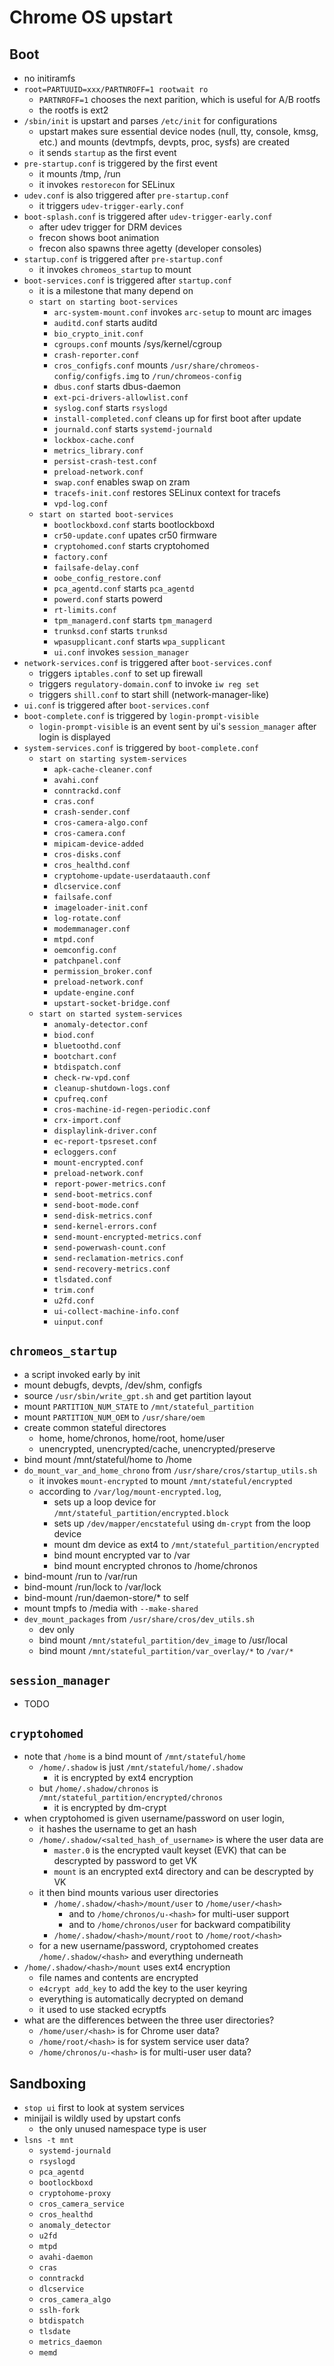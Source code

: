 Chrome OS upstart
=================

## Boot

- no initiramfs
- `root=PARTUUID=xxx/PARTNROFF=1 rootwait ro`
  - `PARTNROFF=1` chooses the next parition, which is useful for A/B rootfs
  - the rootfs is ext2
- `/sbin/init` is upstart and parses `/etc/init` for configurations
  - upstart makes sure essential device nodes (null, tty, console, kmsg, etc.)
    and mounts (devtmpfs, devpts, proc, sysfs) are created
  - it sends `startup` as the first event
- `pre-startup.conf` is triggered by the first event
  - it mounts /tmp, /run
  - it invokes `restorecon` for SELinux
- `udev.conf` is also triggered after `pre-startup.conf`
  - it triggers `udev-trigger-early.conf`
- `boot-splash.conf` is triggered after `udev-trigger-early.conf`
  - after udev trigger for DRM devices
  - frecon shows boot animation
  - frecon also spawns three agetty (developer consoles)
- `startup.conf` is triggered after `pre-startup.conf`
  - it invokes `chromeos_startup` to mount
- `boot-services.conf` is triggered after `startup.conf`
  - it is a milestone that many depend on
  - `start on starting boot-services`
    - `arc-system-mount.conf` invokes `arc-setup` to mount arc images
    - `auditd.conf` starts auditd
    - `bio_crypto_init.conf`
    - `cgroups.conf` mounts /sys/kernel/cgroup
    - `crash-reporter.conf`
    - `cros_configfs.conf` mounts `/usr/share/chromeos-config/configfs.img` to
      `/run/chromeos-config`
    - `dbus.conf` starts dbus-daemon
    - `ext-pci-drivers-allowlist.conf`
    - `syslog.conf` starts `rsyslogd`
    - `install-completed.conf` cleans up for first boot after update
    - `journald.conf` starts `systemd-journald`
    - `lockbox-cache.conf`
    - `metrics_library.conf`
    - `persist-crash-test.conf`
    - `preload-network.conf`
    - `swap.conf` enables swap on zram
    - `tracefs-init.conf` restores SELinux context for tracefs
    - `vpd-log.conf`
  - `start on started boot-services`
    - `bootlockboxd.conf` starts bootlockboxd
    - `cr50-update.conf` upates cr50 firmware
    - `cryptohomed.conf` starts cryptohomed
    - `factory.conf`
    - `failsafe-delay.conf`
    - `oobe_config_restore.conf`
    - `pca_agentd.conf` starts `pca_agentd`
    - `powerd.conf` starts powerd
    - `rt-limits.conf`
    - `tpm_managerd.conf` starts `tpm_managerd`
    - `trunksd.conf` starts `trunksd`
    - `wpasupplicant.conf` starts `wpa_supplicant`
    - `ui.conf` invokes `session_manager`
- `network-services.conf` is triggered after `boot-services.conf`
  - triggers `iptables.conf` to set up firewall
  - triggers `regulatory-domain.conf` to invoke `iw reg set`
  - triggers `shill.conf` to start shill (network-manager-like)
- `ui.conf` is triggered after `boot-services.conf`
- `boot-complete.conf` is triggered by `login-prompt-visible`
  - `login-prompt-visible` is an event sent by ui's `session_manager` after
    login is displayed
- `system-services.conf` is triggered by `boot-complete.conf`
  - `start on starting system-services`
    - `apk-cache-cleaner.conf`
    - `avahi.conf`
    - `conntrackd.conf`
    - `cras.conf`
    - `crash-sender.conf`
    - `cros-camera-algo.conf`
    - `cros-camera.conf`
    - `mipicam-device-added`
    - `cros-disks.conf`
    - `cros_healthd.conf`
    - `cryptohome-update-userdataauth.conf`
    - `dlcservice.conf`
    - `failsafe.conf`
    - `imageloader-init.conf`
    - `log-rotate.conf`
    - `modemmanager.conf`
    - `mtpd.conf`
    - `oemconfig.conf`
    - `patchpanel.conf`
    - `permission_broker.conf`
    - `preload-network.conf`
    - `update-engine.conf`
    - `upstart-socket-bridge.conf`
  - `start on started system-services`
    - `anomaly-detector.conf`
    - `biod.conf`
    - `bluetoothd.conf`
    - `bootchart.conf`
    - `btdispatch.conf`
    - `check-rw-vpd.conf`
    - `cleanup-shutdown-logs.conf`
    - `cpufreq.conf`
    - `cros-machine-id-regen-periodic.conf`
    - `crx-import.conf`
    - `displaylink-driver.conf`
    - `ec-report-tpsreset.conf`
    - `ecloggers.conf`
    - `mount-encrypted.conf`
    - `preload-network.conf`
    - `report-power-metrics.conf`
    - `send-boot-metrics.conf`
    - `send-boot-mode.conf`
    - `send-disk-metrics.conf`
    - `send-kernel-errors.conf`
    - `send-mount-encrypted-metrics.conf`
    - `send-powerwash-count.conf`
    - `send-reclamation-metrics.conf`
    - `send-recovery-metrics.conf`
    - `tlsdated.conf`
    - `trim.conf`
    - `u2fd.conf`
    - `ui-collect-machine-info.conf`
    - `uinput.conf`

## `chromeos_startup`

- a script invoked early by init
- mount debugfs, devpts, /dev/shm, configfs
- source `/usr/sbin/write_gpt.sh` and get partition layout
- mount `PARTITION_NUM_STATE` to `/mnt/stateful_partition`
- mount `PARTITION_NUM_OEM` to `/usr/share/oem`
- create common stateful directores
  - home, home/chronos, home/root, home/user
  - unencrypted, unencrypted/cache, unencrypted/preserve
- bind mount /mnt/stateful/home to /home
- `do_mount_var_and_home_chrono` from `/usr/share/cros/startup_utils.sh`
  - it invokes `mount-encrypted` to mount `/mnt/stateful/encrypted`
  - according to `/var/log/mount-encrypted.log`,
    - sets up a loop device for `/mnt/stateful_partition/encrypted.block`
    - sets up `/dev/mapper/encstateful` using `dm-crypt` from the loop
      device
    - mount dm device as ext4 to `/mnt/stateful_partition/encrypted`
    - bind mount encrypted var to /var
    - bind mount encrypted chronos to /home/chronos
- bind-mount /run to /var/run
- bind-mount /run/lock to /var/lock
- bind-mount /run/daemon-store/\* to self
- mount tmpfs to /media with `--make-shared`
- `dev_mount_packages` from `/usr/share/cros/dev_utils.sh`
  - dev only
  - bind mount `/mnt/stateful_partition/dev_image` to /usr/local
  - bind mount `/mnt/stateful_partition/var_overlay/*` to `/var/*`

## `session_manager`

- TODO

## `cryptohomed`

- note that `/home` is a bind mount of `/mnt/stateful/home`
  - `/home/.shadow` is just `/mnt/stateful/home/.shadow`
    - it is encrypted by ext4 encryption
  - but `/home/.shadow/chronos` is `/mnt/stateful_partition/encrypted/chronos`
    - it is encrypted by dm-crypt
- when cryptohomed is given username/password on user login,
  - it hashes the username to get an hash
  - `/home/.shadow/<salted_hash_of_username>` is where the user data are
    - `master.0` is the encrypted vault keyset (EVK) that can be descrypted by
      password to get VK
    - `mount` is an encrypted ext4 directory and can be descrypted by VK
  - it then bind mounts various user directories
    - `/home/.shadow/<hash>/mount/user` to `/home/user/<hash>` 
      - and to `/home/chronos/u-<hash>` for multi-user support
      - and to `/home/chronos/user` for backward compatibility
    - `/home/.shadow/<hash>/mount/root` to `/home/root/<hash>` 
  - for a new username/password, cryptohomed creates `/home/.shadow/<hash>`
    and everything underneath
- `/home/.shadow/<hash>/mount` uses ext4 encryption
  - file names and contents are encrypted
  - `e4crypt add_key` to add the key to the user keyring
  - everything is automatically decrypted on demand
  - it used to use stacked ecryptfs
- what are the differences between the three user directories?
  - `/home/user/<hash>` is for Chrome user data?
  - `/home/root/<hash>` is for system service user data?
  - `/home/chronos/u-<hash>` is for multi-user user data?

## Sandboxing

- `stop ui` first to look at system services
- minijail is wildly used by upstart confs
  - the only unused namespace type is user
- `lsns -t mnt`
  - `systemd-journald`
  - `rsyslogd`
  - `pca_agentd`
  - `bootlockboxd`
  - `cryptohome-proxy`
  - `cros_camera_service`
  - `cros_healthd`
  - `anomaly_detector`
  - `u2fd`
  - `mtpd`
  - `avahi-daemon`
  - `cras`
  - `conntrackd`
  - `dlcservice`
  - `cros_camera_algo`
  - `sslh-fork`
  - `btdispatch`
  - `tlsdate`
  - `metrics_daemon`
  - `memd`
